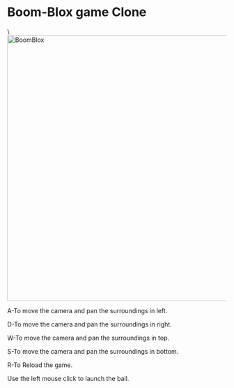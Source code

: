 # Boom-Blox game Clone
\\
<img width="608" alt="BoomBlox" src="https://user-images.githubusercontent.com/56839995/166508066-b9314762-72fb-4488-b363-d27b331cfbef.png">

A-To move the camera and pan the surroundings in left.

D-To move the camera and pan the surroundings in right.

W-To move the camera and pan the surroundings in top.

S-To move the camera and pan the surroundings in bottom.

R-To Reload the game.

Use the left mouse click to launch the ball.

